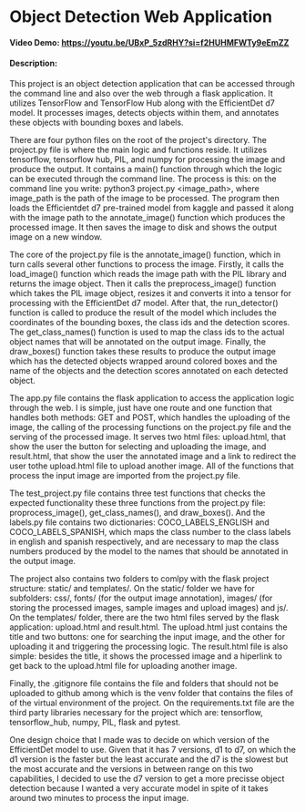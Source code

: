 # Object Detection Web Application
#### Video Demo:  https://youtu.be/UBxP_5zdRHY?si=f2HUHMFWTy9eEmZZ

#### Description:

This project is an object detection application that can be accessed through the command line and also over the web through a flask application. It utilizes TensorFlow and TensorFlow Hub along with the EfficientDet d7 model. It processes images, detects objects within them, and annotates these objects with bounding boxes and labels.

There are four python files on the root of the project's directory. The project.py file is where the main logic and functions reside. It utilizes tensorflow, tensorflow hub, PIL, and numpy for processing the image and produce the output. It contains a main() function through which the logic can be executed through the command line. The process is this: on the command line you write: python3 project.py <image_path>, where image_path is the path of the image to be processed. The program then loads the Efficientdet d7 pre-trained model from kaggle and passed it along with the image path to the annotate_image() function which produces the processed image. It then saves the image to disk and shows the output image on a new window.

The core of the project.py file is the annotate_image() function, which in turn calls several other functions to process the image. Firstly, it calls the load_image() function which reads the image path with the PIL library and returns the image object. Then it calls the preprocess_image() function which takes the PIL image object, resizes it and converts it into a tensor for processing with the EfficientDet d7 model. After that, the run_detector() function is called to produce the result of the model which includes the coordinates of the bounding boxes, the class ids and the detection scores. The get_class_names() function is used to map the class ids to the actual object names that will be annotated on the output image. Finally, the draw_boxes() function takes these results to produce the output image which has the detected objects wrapped around colored boxes and the name of the objects and the detection scores annotated on each detected object.

The app.py file contains the flask application to access the application logic through the web. I is simple, just have one route and one function that handles both methods: GET and POST, which handles the uploading of the image, the calling of the processing functions on the project.py file and the serving of the processed image. It serves two html files: upload.html, that show the user the button for selecting and uploading the image, and result.html, that show the user the annotated image and a link to redirect the user tothe upload.html file to upload another image. All of the functions that process the input image are imported from the project.py file.

The test_project.py file contains three test functions that checks the expected functionality these three functions from the project.py file: proprocess_image(), get_class_names(), and draw_boxes(). And the labels.py file contains two dictionaries: COCO_LABELS_ENGLISH and COCO_LABELS_SPANISH, which maps the class number to the class labels in english and spanish respectively, and are necessary to map the class numbers produced by the model to the names that should be annotated in the output image.

The project also contains two folders to comlpy with the flask project structure: static/ and templates/. On the static/ folder we have for subfolders: css/, fonts/ (for the output image annotation), images/ (for storing the processed images, sample images and upload images) and js/. On the templates/ folder, there are the two html files served by the flask application: upload.html and result.html. The upload.html just contains the title and two buttons: one for searching the input image, and the other for uploading it and triggering the processing logic. The result.html file is also simple: besides the title, it shows the processed image and a hiperlink to get back to the upload.html file for uploading another image.

Finally, the .gitignore file contains the file and folders that should not be uploaded to github among which is the venv folder that contains the files of of the virtual environment of the project. On the requirements.txt file are the third party libraries necessary for the project which are: tensorflow, tensorflow_hub, numpy, PIL, flask and pytest.

One design choice that I made was to decide on which version of the EfficientDet model to use. Given that it has 7 versions, d1 to d7, on which the d1 version is the faster but the least accurate and the d7 is the slowest but the most accurate and the versions in between range on this two capabilities, I decided to use the d7 version to get a more precisse object detection because I wanted a very accurate model in spite of it takes around two minutes to process the input image.
